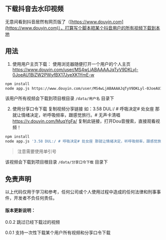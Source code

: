 ## 下载抖音去水印视频

无意间看到抖音居然有网页版了（[https://www.douyin.com](https://www.douyin.com)），打算写个脚本把某个抖音用户的所有视频下载到本地

## 用法

1. 使用用户主页下载：
使用浏览器随便打开一个用户的个人主页 https://www.douyin.com/user/MS4wLjABAAAAJqTyV9DKLyl-0JoeAU1BiZW2PWyfBX17JyeXK1YmE-w

``` bash
npm install
node app.js https://www.douyin.com/user/MS4wLjABAAAAJqTyV9DKLyl-0JoeAU1BiZW2PWyfBX17JyeXK1YmE-w
```
该用户所有视频会下载到项目根目录 `/data/用户名` 目录下

2. 使用分享口令下载
复制视频分享链接 如：3.58 DUL:/ # 呼吸决定# 处女座 那就让情绪决定，听呼吸频率，跟感觉旅行。# 无声卡清唱 https://v.douyin.com/MuqYgFa/ 复制此链接，打开Dou音搜索，直接观看视频！

``` bash
npm install
node app.js '3.58 DUL:/ # 呼吸决定# 处女座 那就让情绪决定，听呼吸频率，跟感觉旅行。# 无声卡清唱 https://v.douyin.com/MuqYgFa/ 复制此链接，打开Dou音搜索，直接观看视频！'
```
> 注意需要使用单引号

该视频会下载到项目根目录 `/data/分享口令下载` 目录下

## 免责声明

以上代码仅用于学习和参考，任何公司或个人使用过程中造成的任何法律和刑事事件，开发者不负任何责任。

#### 版本更新说明：
0.0.2 跳过已经下载过的视频

0.0.1 支持一次性下载某个用户所有视频和分享口令下载